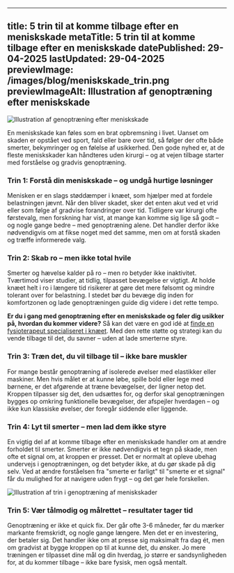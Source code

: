 
---
title: 5 trin til at komme tilbage efter en meniskskade
metaTitle: 5 trin til at komme tilbage efter en meniskskade
datePublished: 29-04-2025
lastUpdated: 29-04-2025
previewImage: /images/blog/meniskskade_trin.png
previewImageAlt: Illustration af genoptræning efter meniskskade
---


![Illustration af genoptræning efter meniskskade](/images/blog/meniskskade_trin.png)


En meniskskade kan føles som en brat opbremsning i livet. Uanset om skaden er opstået ved sport, fald eller bare over tid, så følger der ofte både smerter, bekymringer og en følelse af usikkerhed. Den gode nyhed er, at de fleste meniskskader kan håndteres uden kirurgi – og at vejen tilbage starter med forståelse og gradvis genoptræning.


### **Trin 1: Forstå din meniskskade – og undgå hurtige løsninger**

Menisken er en slags støddæmper i knæet, som hjælper med at fordele belastningen jævnt. Når den bliver skadet, sker det enten akut ved et vrid eller som følge af gradvise forandringer over tid. Tidligere var kirurgi ofte førstevalg, men forskning har vist, at mange kan komme sig lige så godt – og nogle gange bedre – med genoptræning alene. Det handler derfor ikke nødvendigvis om at fikse noget med det samme, men om at forstå skaden og træffe informerede valg.


### **Trin 2: Skab ro – men ikke total hvile**

Smerter og hævelse kalder på ro – men ro betyder ikke inaktivitet. Tværtimod viser studier, at tidlig, tilpasset bevægelse er vigtigt. At holde knæet helt i ro i længere tid risikerer at gøre det mere følsomt og mindre tolerant over for belastning. I stedet bør du bevæge dig inden for komfortzonen og lade genoptræningen guide dig videre i det rette tempo.

**Er du i gang med genoptræning efter en meniskskade og føler dig usikker på, hvordan du kommer videre?** 
Så kan det være en god idé at [finde en fysioterapeut specialiseret i knæet](https://www.fysfinder.dk/find/fysioterapeut/danmark/knae). Med den rette støtte og strategi kan du vende tilbage til det, du savner – uden at lade smerterne styre.


### **Trin 3: Træn det, du vil tilbage til – ikke bare muskler**

For mange består genoptræning af isolerede øvelser med elastikker eller maskiner. Men hvis målet er at kunne løbe, spille bold eller lege med børnene, er det afgørende at træne bevægelser, der ligner netop det. Kroppen tilpasser sig det, den udsættes for, og derfor skal genoptræningen bygges op omkring funktionelle bevægelser, der afspejler hverdagen – og ikke kun klassiske øvelser, der foregår siddende eller liggende.


### **Trin 4: Lyt til smerter – men lad dem ikke styre**

En vigtig del af at komme tilbage efter en meniskskade handler om at ændre forholdet til smerter. Smerter er ikke nødvendigvis et tegn på skade, men ofte et signal om, at kroppen er presset. Det er normalt at opleve ubehag undervejs i genoptræningen, og det betyder ikke, at du gør skade på dig selv. Ved at ændre forståelsen fra "smerte er farligt" til "smerte er et signal" får du mulighed for at navigere uden frygt – og det gør hele forskellen.

![Illustration af trin i genoptræning af meniskskader](/images/blog/meniskskade_trin_rehab.png)

### **Trin 5: Vær tålmodig og målrettet – resultater tager tid**

Genoptræning er ikke et quick fix. Der går ofte 3-6 måneder, før du mærker markante fremskridt, og nogle gange længere. Men det er en investering, der betaler sig. Det handler ikke om at presse sig maksimalt fra dag ét, men om gradvist at bygge kroppen op til at kunne det, du ønsker. Jo mere træningen er tilpasset dine mål og din hverdag, jo større er sandsynligheden for, at du kommer tilbage – ikke bare fysisk, men også mentalt.


